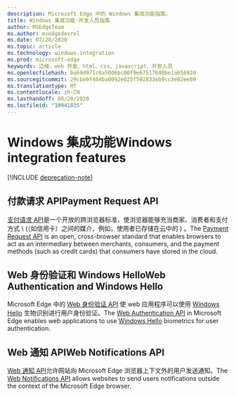 ```yaml
---
description: Microsoft Edge 中的 Windows 集成功能指南。
title: Windows 集成功能-开发人员指南
author: MSEdgeTeam
ms.author: msedgedevrel
ms.date: 07/28/2020
ms.topic: article
ms.technology: windows-integration
ms.prod: microsoft-edge
keywords: 边缘、web 开发、html、css、javascript、开发人员
ms.openlocfilehash: ba69d971c6a5006bc00f9e67517b40be1ab5692d
ms.sourcegitcommit: 29cbe0f464ba0092e025f502833eb9cc3e02ee89
ms.translationtype: MT
ms.contentlocale: zh-CN
ms.lasthandoff: 08/20/2020
ms.locfileid: "10941835"
---
```

# <span data-ttu-id="709ef-104">Windows 集成功能</span><span class="sxs-lookup"><span data-stu-id="709ef-104">Windows integration features</span></span>  

[!INCLUDE [deprecation-note](../includes/legacy-edge-note.md)]  

## <span data-ttu-id="709ef-105">付款请求 API</span><span class="sxs-lookup"><span data-stu-id="709ef-105">Payment Request API</span></span>  

<span data-ttu-id="709ef-106">[支付请求 API](./windows-integration/payment-request-api.md)是一个开放的跨浏览器标准，使浏览器能够充当商家、消费者和支付方式 \ (（如信用卡）之间的媒介，例如，使用者已存储在云中的 ) 。</span><span class="sxs-lookup"><span data-stu-id="709ef-106">The [Payment Request API](./windows-integration/payment-request-api.md) is an open, cross-browser standard that enables browsers to act as an intermediary between merchants, consumers, and the payment methods \(such as credit cards\) that consumers have stored in the cloud.</span></span>  

## <span data-ttu-id="709ef-107">Web 身份验证和 Windows Hello</span><span class="sxs-lookup"><span data-stu-id="709ef-107">Web Authentication and Windows Hello</span></span>  

<span data-ttu-id="709ef-108">Microsoft Edge 中的 [Web 身份验证 API](./windows-integration/web-authentication.md) 使 web 应用程序可以使用 [Windows Hello](https://www.microsoft.com/windows/comprehensive-security) 生物识别进行用户身份验证。</span><span class="sxs-lookup"><span data-stu-id="709ef-108">The [Web Authentication API](./windows-integration/web-authentication.md) in Microsoft Edge enables web applications to use [Windows Hello](https://www.microsoft.com/windows/comprehensive-security) biometrics for user authentication.</span></span>  

## <span data-ttu-id="709ef-109">Web 通知 API</span><span class="sxs-lookup"><span data-stu-id="709ef-109">Web Notifications API</span></span>  

<span data-ttu-id="709ef-110">[Web 通知 API](./windows-integration/web-notifications-api.md)允许网站向 Microsoft Edge 浏览器上下文外的用户发送通知。</span><span class="sxs-lookup"><span data-stu-id="709ef-110">The [Web Notifications API](./windows-integration/web-notifications-api.md) allows websites to send users notifications outside the context of the Microsoft Edge browser.</span></span>  
